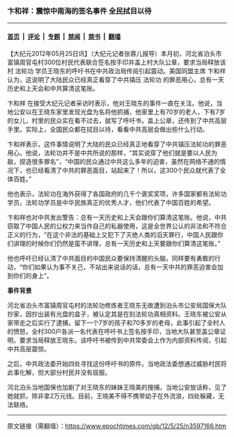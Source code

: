 ### 卞和祥：震惊中南海的签名事件 全民拭目以待

---

#### [首页](../../../..?n3597166) &nbsp;|&nbsp; [评论](../../../../../epoch-comment?n3597166) &nbsp;|&nbsp; [专题](../../../../../epoch-special?n3597166) &nbsp;|&nbsp; [禁闻](../../../../../epoch-news?n3597166) &nbsp;|&nbsp; [禁书](../../../../../books?n3597166) &nbsp;|&nbsp; [翻墙](https://github.com/gfw-breaker/nogfw/blob/master/README.md?n3597166)


<div class="post_content" id="artbody" itemprop="articleBody">
 <!-- article content begin -->
 <p>
  【大纪元2012年05月25日讯】（大纪元记者张蓉儿报导）本月初，河北省泊头市富镇周官屯村300位村民代表联合签名按手印并盖上村大队公章，要求当局释放该村
  <ok href="https://www.epochtimes.com/gb/tag/%E6%B3%95%E8%BD%AE%E5%8A%9F.html">
   法轮功
  </ok>
  学员王晓东的呼吁书在中共政治局传阅引起震动。美国同盟主席
  <ok href="https://www.epochtimes.com/gb/tag/%E5%8D%9E%E5%92%8C%E7%A5%A5.html">
   卞和祥
  </ok>
  认为，这说明了大陆民众已经真正看穿了中共镇压
  <ok href="https://www.epochtimes.com/gb/tag/%E6%B3%95%E8%BD%AE%E5%8A%9F.html">
   法轮功
  </ok>
  的罪恶用心，总有一天历史和上天会和中共算清这笔账。
 </p>
 <p>
  <ok href="https://www.epochtimes.com/gb/tag/%E5%8D%9E%E5%92%8C%E7%A5%A5.html">
   卞和祥
  </ok>
  在接受大纪元记者采访时表示，他对王晓东的事件一直在关注。他说，当地公安以在王晓东家里发现光盘为名将他抓捕，他家里上有70岁的老人，下有7岁的女儿，村里的民众实在看不过去，就写了呼吁书，盖上公章，还传到了中共高层手里。实际上，全国民众都在拭目以待，看看中共高层会做出些什么行动。
 </p>
 <p>
  卞和祥表示，这件事情说明了大陆的民众已经真正地看穿了中共镇压法轮功的罪恶用心。他说，法轮功并不是中共所说的那样，“其实说穿了他们就是要以人民为敌，捏造很多罪名”，“中国的民众通过中共这么多年的迫害，虽然在网络不通的情况下，也已经看清了中共的罪恶面目，站起来了！所以，这300个民众就代表了全体百姓。”
 </p>
 <p>
  他也表示，法轮功在海外获得了各国政府的几千个褒奖奖项，许多国家都有法轮功学员，法轮功学员是中华民族真正的优秀人才，他们代表了中国百姓的希望。
 </p>
 <p>
  卞和祥也对中共发出警告：总有一天历史和上天会跟你们算清这笔账。他说，中共窃取了中国人民的公权力来当作自己的私器使用，这是全世界公认的非法和不符合正义的行为，“在这个非法的基础上又犯下了灭绝人类的滔天罪行，中国人民跟你们讲理的时候你们仍然是蛮不讲理，总有一天历史和上天要跟你们算清这笔账。”
 </p>
 <p>
  他也呼吁已经认清了中共面目的中国民众要保持清醒的头脑，同样要有勇敢的行动，“你们如果认为事不关己，不站出来说话的话，总有一天中共的罪恶迫害会加到你们的身上”。
 </p>
 <p>
  <b>
   事件背景
  </b>
 </p>
 <p>
  河北省泊头市富镇周官屯村的法轮功修炼者王晓东无故遭到泊头市公安局国保大队抄家，因抄出装有光盘的盒子，被认定其是在刻法轮功真相资料。王晓东被公安从家带走之后实行了逮捕，留下一个7岁的孩子和70多岁的老母，此事引起了全村人的愤怒，全村300户各派一名代表在呼吁书上签名按手印，当地大队甚至盖公章证明，要求当局释放王晓东。该呼吁书被传到中共常委会上作为内部资料传阅，引起中共高层震惊。
 </p>
 <p>
  之后，中共政法委开始四处寻找这份呼吁书的原件。当地政法委想通过威胁村民将此事化解，但大部分村民并没有屈服。
 </p>
 <p>
  河北泊头当地国保也加剧了对王晓东的妹妹王晓美的搜捕，当地公安放话称，见了她就抓，除非拿2万元钱。目前，王晓美不得不携带幼子在外流浪，四处躲藏，无法联络。
 </p>
 <!-- article content end -->
 <div id="below_article_ad">
 </div>
</div>


---

原文链接（需翻墙）：https://www.epochtimes.com/gb/12/5/25/n3597166.htm